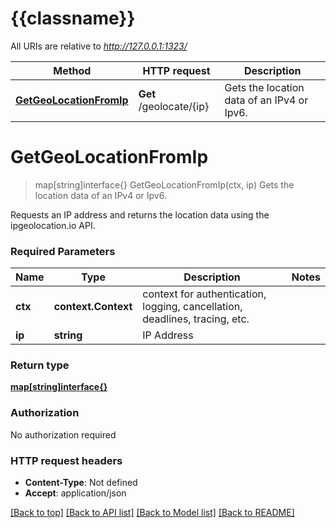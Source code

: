 # {{classname}}

All URIs are relative to *http://127.0.0.1:1323/*

Method | HTTP request | Description
------------- | ------------- | -------------
[**GetGeoLocationFromIp**](GeolocationApi.md#GetGeoLocationFromIp) | **Get** /geolocate/{ip} | Gets the location data of an IPv4 or Ipv6.

# **GetGeoLocationFromIp**
> map[string]interface{} GetGeoLocationFromIp(ctx, ip)
Gets the location data of an IPv4 or Ipv6.

Requests an IP address and returns the location data using the ipgeolocation.io API.

### Required Parameters

Name | Type | Description  | Notes
------------- | ------------- | ------------- | -------------
 **ctx** | **context.Context** | context for authentication, logging, cancellation, deadlines, tracing, etc.
  **ip** | **string**| IP Address | 

### Return type

[**map[string]interface{}**](interface{}.md)

### Authorization

No authorization required

### HTTP request headers

 - **Content-Type**: Not defined
 - **Accept**: application/json

[[Back to top]](#) [[Back to API list]](../README.md#documentation-for-api-endpoints) [[Back to Model list]](../README.md#documentation-for-models) [[Back to README]](../README.md)

